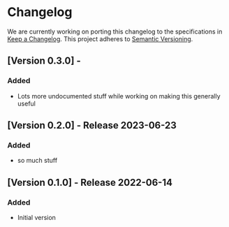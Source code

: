# Changelog

We are currently working on porting this changelog to the specifications in
[Keep a Changelog](https://keepachangelog.com/en/1.0.0/).
This project adheres to [Semantic Versioning](https://semver.org/spec/v2.0.0.html).


## [Version 0.3.0] - 

### Added

* Lots more undocumented stuff while working on making this generally useful

## [Version 0.2.0] - Release 2023-06-23

### Added
* so much stuff

## [Version 0.1.0] - Release 2022-06-14

### Added
* Initial version
